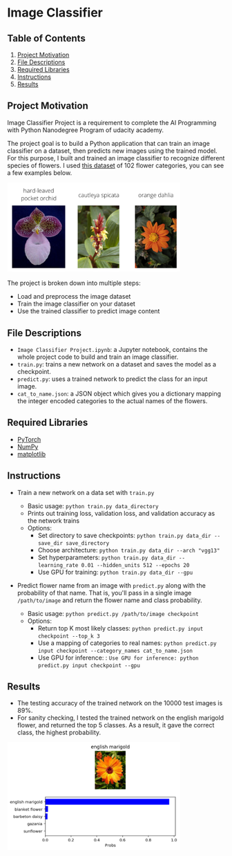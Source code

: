 # Image Classifier

## Table of Contents

1. [Project Motivation](#motivation)
2. [File Descriptions](#files)
3. [Required Libraries](#libraries)
4. [Instructions](#instructions)
5. [Results](#results)


## Project Motivation <a name="motivation"></a>
Image Classifier Project is a requirement to complete the AI Programming with Python Nanodegree Program of udacity academy.

The project goal is to build a Python application that can train an image classifier on a dataset, 
then predicts new images using the trained model. 
For this purpose, I built and trained an image classifier to recognize different species of flowers. 
I used [this dataset](http://www.robots.ox.ac.uk/~vgg/data/flowers/102/index.html) of 102 flower categories, you can see a few examples below. 


<img src="images/Flowers.png" width="400">

The project is broken down into multiple steps:
- Load and preprocess the image dataset
- Train the image classifier on your dataset
- Use the trained classifier to predict image content


## File Descriptions <a name="files"></a>
- `Image Classifier Project.ipynb`: a Jupyter notebook, contains the whole project code to build and train an image classifier.
- `train.py`: trains a new network on a dataset and saves the model as a checkpoint.
- `predict.py`: uses a trained network to predict the class for an input image.
- `cat_to_name.json`: a JSON object which gives you a dictionary mapping the integer encoded categories
to the actual names of the flowers.


## Required Libraries <a name="libraries"></a>

- [PyTorch](https://pytorch.org/)
- [NumPy](http://www.numpy.org/)
- [matplotlib](http://matplotlib.org/)


## Instructions <a name="instructions"></a>
- Train a new network on a data set with `train.py`
  - Basic usage: `python train.py data_directory`
  - Prints out training loss, validation loss, and validation accuracy as the network trains
  - Options:
    - Set directory to save checkpoints: `python train.py data_dir --save_dir save_directory`
    - Choose architecture: `python train.py data_dir --arch "vgg13"`
    - Set hyperparameters: `python train.py data_dir --learning_rate 0.01 --hidden_units 512 --epochs 20`
    - Use GPU for training: `python train.py data_dir --gpu`
    
- Predict flower name from an image with `predict.py` along with the probability of that name. 
That is, you'll pass in a single image `/path/to/image` and return the flower name and class probability.
  - Basic usage: `python predict.py /path/to/image checkpoint`
  - Options:
    - Return top K most likely classes: `python predict.py input checkpoint --top_k 3`
    - Use a mapping of categories to real names: `python predict.py input checkpoint --category_names cat_to_name.json`
    - Use GPU for inference: : `Use GPU for inference: python predict.py input checkpoint --gpu`
    
## Results <a name="results"></a>
- The testing accuracy of the trained network on the 10000 test images is 89%. 
- For sanity checking, I tested the trained network on the english marigold flower, 
and returned the top 5 classes.
As a result, it gave the correct class, the highest probability.

<img src="images/english_marigold.png" width="400">
